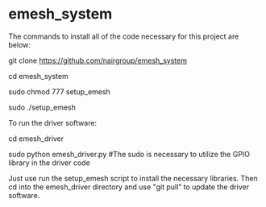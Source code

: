 # emesh_system

The commands to install all of the code necessary for this project are below:

git clone https://github.com/nairgroup/emesh_system

cd emesh_system

sudo chmod 777 setup_emesh

sudo ./setup_emesh

To run the driver software:

cd emesh_driver

sudo python emesh_driver.py #The sudo is necessary to utilize the GPIO library in the driver code


Just use run the setup_emesh script to install the necessary libraries.
Then cd into the emesh_driver directory and use "git pull" to update the driver software.
